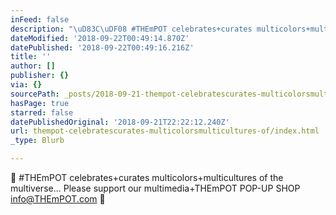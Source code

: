 ```yaml
---
inFeed: false
description: "\uD83C\uDF08 #THEmPOT celebrates+curates multicolors+multicultures of the multiverse... Please support our multimedia+THEmPOT POP-UP SHOP info@THEmPOT.com \uD83C\uDF08"
dateModified: '2018-09-22T00:49:14.870Z'
datePublished: '2018-09-22T00:49:16.216Z'
title: ''
author: []
publisher: {}
via: {}
sourcePath: _posts/2018-09-21-thempot-celebratescurates-multicolorsmulticultures-of.md
hasPage: true
starred: false
datePublishedOriginal: '2018-09-21T22:22:12.240Z'
url: thempot-celebratescurates-multicolorsmulticultures-of/index.html
_type: Blurb

---
```

🌈 \#THEmPOT celebrates+curates multicolors+multicultures of the multiverse... Please support our multimedia+THEmPOT POP-UP SHOP info@THEmPOT.com 🌈